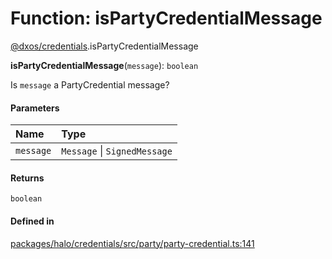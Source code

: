 # Function: isPartyCredentialMessage

[@dxos/credentials](../modules/dxos_credentials.md).isPartyCredentialMessage

**isPartyCredentialMessage**(`message`): `boolean`

Is `message` a PartyCredential message?

#### Parameters

| Name | Type |
| :------ | :------ |
| `message` | `Message` \| `SignedMessage` |

#### Returns

`boolean`

#### Defined in

[packages/halo/credentials/src/party/party-credential.ts:141](https://github.com/dxos/dxos/blob/main/packages/halo/credentials/src/party/party-credential.ts#L141)
